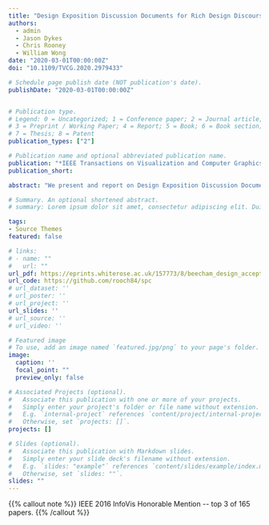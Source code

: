 ```yaml
---
title: "Design Exposition Discussion Documents for Rich Design Discourse in Applied Visualization"
authors:
  - admin
  - Jason Dykes
  - Chris Rooney
  - William Wong
date: "2020-03-01T00:00:00Z"
doi: "10.1109/TVCG.2020.2979433"

# Schedule page publish date (NOT publication's date).
publishDate: "2020-03-01T00:00:00Z"


# Publication type.
# Legend: 0 = Uncategorized; 1 = Conference paper; 2 = Journal article;
# 3 = Preprint / Working Paper; 4 = Report; 5 = Book; 6 = Book section;
# 7 = Thesis; 8 = Patent
publication_types: ["2"]

# Publication name and optional abbreviated publication name.
publication: "*IEEE Transactions on Visualization and Computer Graphics*, 27(8): 3451--3462"
publication_short: 

abstract: "We present and report on Design Exposition Discussion Documents (DExDs), a new means of fostering collaboration between visualization designers and domain experts in applied visualization research. DExDs are a collection of semi-interactive web-based documents used to promote design discourse: to communicate new visualization designs, and their underlying rationale, and to elicit feedback and new design ideas. Developed and applied during a four-year visual data analysis project in criminal intelligence, these documents enabled a series of visualization re-designs to be explored by crime analysts remotely – in a flexible and authentic way. The DExDs were found to engender a level of engagement that is qualitatively distinct from more traditional methods of feedback elicitation, supporting the kind of informed, iterative and design-led feedback that is core to applied visualization research. They also offered a solution to limited and intermittent contact between analyst and visualization researcher and began to address more intractable deficiencies, such as social desirability-bias, common to applied visualization projects. Crucially, DExDs conferred to domain experts greater agency over the design process – collaborators proposed design suggestions, justified with design knowledge, that directly influenced the re-redesigns. We provide context that allows the contributions to be transferred to a range of settings."

# Summary. An optional shortened abstract.
# summary: Lorem ipsum dolor sit amet, consectetur adipiscing elit. Duis posuere tellus ac convallis placerat. Proin tincidunt magna sed ex sollicitudin condimentum.

tags:
- Source Themes
featured: false

# links:
# - name: ""
#   url: ""
url_pdf: https://eprints.whiterose.ac.uk/157773/8/beecham_design_accepted.pdf
url_code: https://github.com/rooch84/spc
# url_dataset: ''
# url_poster: ''
# url_project: ''
url_slides: ''
# url_source: ''
# url_video: ''

# Featured image
# To use, add an image named `featured.jpg/png` to your page's folder.
image:
  caption: ''
  focal_point: ""
  preview_only: false

# Associated Projects (optional).
#   Associate this publication with one or more of your projects.
#   Simply enter your project's folder or file name without extension.
#   E.g. `internal-project` references `content/project/internal-project/index.md`.
#   Otherwise, set `projects: []`.
projects: []

# Slides (optional).
#   Associate this publication with Markdown slides.
#   Simply enter your slide deck's filename without extension.
#   E.g. `slides: "example"` references `content/slides/example/index.md`.
#   Otherwise, set `slides: ""`.
slides: ""
---
```


{{% callout note %}}
IEEE 2016 InfoVis Honorable Mention -- top 3 of 165 papers.
{{% /callout %}}
